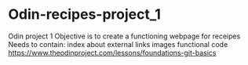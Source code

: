 # Odin-recipes-project_1
Odin project 1
Objective is to create a functioning webpage for receipes
Needs to contain:
    index
    about
    external links
    images
    functional code
    <https://www.theodinproject.com/lessons/foundations-git-basics>